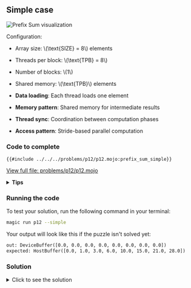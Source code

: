 ## Simple case

![Prefix Sum visualization](https://raw.githubusercontent.com/srush/GPU-Puzzles/main/GPU_puzzlers_files/GPU_puzzlers_58_1.svg)


Configuration:
- Array size: \\(\\text{SIZE} = 8\\) elements
- Threads per block: \\(\\text{TPB} = 8\\)
- Number of blocks: \\(1\\)
- Shared memory: \\(\\text{TPB}\\) elements

- **Data loading**: Each thread loads one element
- **Memory pattern**: Shared memory for intermediate results
- **Thread sync**: Coordination between computation phases
- **Access pattern**: Stride-based parallel computation

### Code to complete

```mojo
{{#include ../../../problems/p12/p12.mojo:prefix_sum_simple}}
```
<a href="{{#include ../_includes/repo_url.md}}/blob/main/problems/p12/p12.mojo" class="filename">View full file: problems/p12/p12.mojo</a>

<details>
<summary><strong>Tips</strong></summary>

<div class="solution-tips">

1. Load data into `shared[local_i]`
2. Use `offset = 1` and double it each step
3. Add elements where `local_i >= offset`
4. Call `barrier()` between steps
</div>
</details>

### Running the code

To test your solution, run the following command in your terminal:

```bash
magic run p12 --simple
```

Your output will look like this if the puzzle isn't solved yet:
```txt
out: DeviceBuffer([0.0, 0.0, 0.0, 0.0, 0.0, 0.0, 0.0, 0.0])
expected: HostBuffer([0.0, 1.0, 3.0, 6.0, 10.0, 15.0, 21.0, 28.0])
```

### Solution

<details>
<summary>Click to see the solution</summary>

```mojo
{{#include ../../../solutions/p12/p12.mojo:prefix_sum_simple_solution}}
```

<div class="solution-explanation">

This solution implements a parallel prefix sum in \\(O(\log n)\\) steps:

1. Initial load:
   - Each thread loads its element: `shared[local_i] = a[global_i]`
   - Input `[0,1,2,3,4,5,6,7]` → shared memory
   - Synchronize with `barrier()`

2. Parallel reduction:
   - Uses `offset` starting at 1 and doubling each step
   - Iterates `log2(TPB)` times (3 iterations for TPB=8)
   - Each thread where `local_i >= offset`:
     - Adds `shared[local_i - offset]` to `shared[local_i]`
   - Synchronizes after each step with `barrier()`

3. Step-by-step progression:
   ```
   Initial:  [0, 1, 2, 3, 4, 5, 6, 7]
   Offset=1: [0, 1, 3, 6, 7, 9, 11, 13]  (each adds previous)
   Offset=2: [0, 1, 3, 7, 10, 15, 18, 22] (each adds 2 back)
   Offset=4: [0, 1, 3, 7, 10, 16, 21, 28] (each adds 4 back)
   ```

4. Final write:
   - Each thread writes its final value: `out[global_i] = shared[local_i]`
   - Produces inclusive prefix sum: `[0,1,3,7,10,16,21,28]`

The solution ensures correct synchronization between phases and handles array bounds checking with `if global_i < size`.
</div>
</details>
